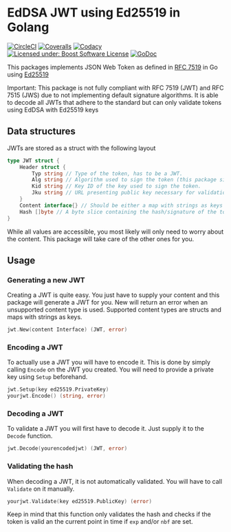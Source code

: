 EdDSA JWT using Ed25519 in Golang
=================================

[![CircleCI](https://img.shields.io/circleci/project/github/FossoresLP/GO-JWT-ed25519/master.svg?style=flat-square)](https://circleci.com/gh/FossoresLP/GO-JWT-ed25519)
[![Coveralls](https://img.shields.io/coveralls/github/FossoresLP/GO-JWT-ed25519/master.svg?style=flat-square)](https://coveralls.io/github/FossoresLP/GO-JWT-ed25519)
[![Codacy](https://img.shields.io/codacy/grade/943c64e6d6ae481887224e6fe106a6a2.svg?style=flat-square)](https://www.codacy.com/app/FossoresLP/GO-JWT-ed25519)
[![Licensed under: Boost Software License](https://img.shields.io/badge/style-BSL--1.0-red.svg?longCache=true&style=flat-square&label=License)](https://github.com/FossoresLP/GO-JWT-ed25519/blob/master/LICENSE.md)
[![GoDoc](https://img.shields.io/badge/style-reference-blue.svg?longCache=true&style=flat-square&label=GoDoc)](https://godoc.org/github.com/FossoresLP/GO-JWT-ed25519)

This packages implements JSON Web Token as defined in [RFC 7519](https://tools.ietf.org/html/rfc7519) in Go using [Ed25519](golang.org/x/crypto/ed25519)

Important: This package is not fully compliant with RFC 7519 (JWT) and RFC 7515 (JWS) due to not implementing default signature algorithms. It is able to decode all JWTs that adhere to the standard but can only validate tokens using EdDSA with Ed25519 keys

Data structures
---------------

JWTs are stored as a struct with the following layout

```go
type JWT struct {
	Header struct {
		Typ string // Type of the token, has to be a JWT.
		Alg string // Algorithm used to sign the token (this package signs using EdDSA).
		Kid string // Key ID of the key used to sign the token.
		Jku string // URL presenting public key necessary for validation.
	}
	Content interface{} // Should be either a map with strings as keys or a struct to adhere to the standard.
	Hash []byte // A byte slice containing the hash/signature of the token. Will only be set when decoding a token.
}
```

While all values are accessible, you most likely will only need to worry about the content. This package will take care of the other ones for you.

Usage
-----

### Generating a new JWT

Creating a JWT is quite easy. You just have to supply your content and this package will generate a JWT for you. New will return an error when an unsupported content type is used. Supported content types are structs and maps with strings as keys.

```go
jwt.New(content Interface) (JWT, error)
```

### Encoding a JWT

To actually use a JWT you will have to encode it. This is done by simply calling `Encode` on the JWT you created. You will need to provide a private key using `Setup` beforehand.

```go
jwt.Setup(key ed25519.PrivateKey)
yourjwt.Encode() (string, error)
```

### Decoding a JWT

To validate a JWT you will first have to decode it. Just supply it to the `Decode` function.

```go
jwt.Decode(yourencodedjwt) (JWT, error)
```

### Validating the hash

When decoding a JWT, it is not automatically validated. You will have to call `Validate` on it manually.

```go
yourjwt.Validate(key ed25519.PublicKey) (error)
```

Keep in mind that this function only validates the hash and checks if the token is valid an the current point in time if `exp` and/or `nbf` are set.